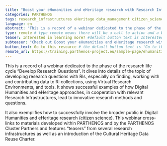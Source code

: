 ```yaml
---
title: "Boost your eHumanities and eHeritage research with Research Infrastructures"
categories: PARTHENOS
tags: research_infrastructures eHeritage data_management citizen_science
language: en
abstract: "This is a record of a webinar dedicated to the phase of the research life cycle “Develop Research Questions”. It dives into details of the topic of developing research questions with RIs, especially on finding, working with and contributing data to RI collections, using Virtual Research Environments, and tools."
type: remote # type remote means there will be a call to action and a button with the link to the actual resource; by default type = local
teaser: Interested in learning more? #default button text is Interested in learning more so you can leave it out
subteaser: "Check out Boost your eHumanities and eHeritage research with Research Infrastructures on PARTHENOS" # if you can leave out the subteaser, it won't appear
button_text: Go to this resource # the default button text is 'Go to this resource', you can safely leave it out
remote_url: https://training.parthenos-project.eu/sample-page/ehumanities-eheritage-webinar-series/webinar-boost-your-ehumanities-and-eheritage-research-with-research-infrastructures/
---
```


This is a record of a webinar dedicated to the phase of the research life cycle “Develop Research Questions”. It dives into details of the topic of developing research questions with RIs, especially on finding, working with and contributing data to RI collections, using Virtual Research Environments, and tools. It shows successful examples of how Digital Humanities and eHeritage approaches, in cooperation with relevant Research Infrastructures, lead to innovative research methods and questions.

It also exemplifies how to successfully involve the broader public in Digital Humanities and eHeritage research (citizen science). This webinar cross-links to materials developed within PARTHENOS and by the PARTHENOS Cluster Partners and features “teasers” from several research infrastructures as well as an introduction of the Cultural Heritage Data Reuse Charter.
